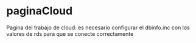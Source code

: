 # paginaCloud
Pagina del trabajo de cloud:       es necesario configurar el dbinfo.inc con los valores de rds para que se conecte correctamente
